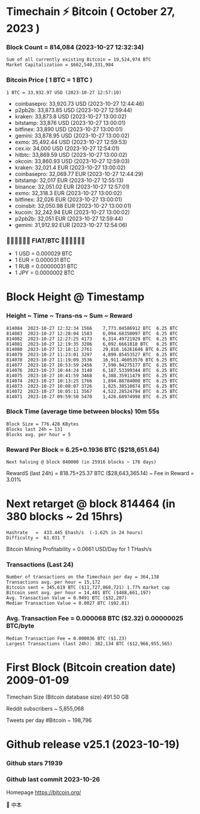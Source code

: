 # Timechain ⚡ ₿itcoin ( October 27, 2023 )
### Block Count = 814,084 (2023-10-27 12:32:34)
    Sum of all currently existing Bitcoin = 19,524,974 BTC
    Market Capitalization = $662,540,331,984
### Bitcoin Price ( 1 BTC = 1 BTC )
	1 BTC = 33,932.97 USD (2023-10-27 12:57:10)
- coinbasepro: 33,920.73 USD (2023-10-27 12:44:46)
- p2pb2b: 33,873.85 USD (2023-10-27 12:59:44)
- kraken: 33,873.8 USD (2023-10-27 13:00:02)
- bitstamp: 33,876 USD (2023-10-27 13:00:01)
- bitfinex: 33,890 USD (2023-10-27 13:00:01)
- gemini: 33,878.95 USD (2023-10-27 13:00:02)
- exmo: 35,492.44 USD (2023-10-27 12:59:53)
- cex.io: 34,000 USD (2023-10-27 12:54:01)
- hitbtc: 33,869.59 USD (2023-10-27 13:00:02)
- okcoin: 33,860.93 USD (2023-10-27 12:59:03)
- kraken: 32,021.4 EUR (2023-10-27 13:00:02)
- coinbasepro: 32,069.77 EUR (2023-10-27 12:44:29)
- bitstamp: 32,017 EUR (2023-10-27 12:55:13)
- binance: 32,051.02 EUR (2023-10-27 12:57:01)
- exmo: 32,318.3 EUR (2023-10-27 13:00:02)
- bitfinex: 32,026 EUR (2023-10-27 13:00:01)
- coinsbit: 32,050.98 EUR (2023-10-27 13:00:01)
- kucoin: 32,242.94 EUR (2023-10-27 13:00:02)
- p2pb2b: 32,051 EUR (2023-10-27 12:59:44)
- gemini: 31,912.92 EUR (2023-10-27 12:54:06)
### 💱💶💵💷💴💱 FIAT/BTC 💱💴💷💵💶💱
- 1 USD = 0.000029 BTC
- 1 EUR = 0.000031 BTC
- 1 RUB = 0.00000031 BTC
- 1 JPY = 0.0000002 BTC
# Block Height @ Timestamp
### Height ~ Time ~ Trans-ns ~ Sum ~ Reward
    814084	2023-10-27 12:32:34	1566	7,773.04586912 BTC	6.25 BTC
    814083	2023-10-27 12:28:04	1583	6,094.68350097 BTC	6.25 BTC
    814082	2023-10-27 12:27:25	4173	6,314.49721929 BTC	6.25 BTC
    814081	2023-10-27 12:19:35	3286	6,092.6661818 BTC	6.25 BTC
    814080	2023-10-27 12:18:12	2761	29,816.16261646 BTC	6.25 BTC
    814079	2023-10-27 11:23:01	3297	4,899.85453527 BTC	6.25 BTC
    814078	2023-10-27 11:19:09	3536	16,911.46053576 BTC	6.25 BTC
    814077	2023-10-27 10:53:59	2456	7,590.94275177 BTC	6.25 BTC
    814076	2023-10-27 10:44:24	3140	6,187.53399344 BTC	6.25 BTC
    814075	2023-10-27 10:41:59	3468	6,388.35911479 BTC	6.25 BTC
    814074	2023-10-27 10:13:25	1766	1,894.88784008 BTC	6.25 BTC
    814073	2023-10-27 10:08:07	3726	1,825.38510874 BTC	6.25 BTC
    814072	2023-10-27 10:05:11	3567	4,522.28524794 BTC	6.25 BTC
    814071	2023-10-27 09:59:50	5470	1,426.68974998 BTC	6.25 BTC
### Block Time (average time between blocks)	10m 55s
    Block Size = 776.428 KBytes
    Blocks last 24h = 131
    Blocks avg. per hour = 5
### Reward Per Block = 6.25+0.1936 BTC ($218,651.64) 
    Next halving @ block 840000 (in 25916 blocks ~ 176 days)
RewardS (last 24h) = 818.75+25.37 BTC ($28,643,365.14) ~ Fee in Reward = 3.01%
# Next retarget @ block 814464 (in 380 blocks ~ 2d 15hrs)
    Hashrate   =  433.445 Ehash/s  (-1.62% in 24 hours)
    Difficulty =  61.031 T
Bitcoin Mining Profitability = 0.0661 USD/Day for 1 THash/s
### Transactions (Last 24)
    Number of transactions on the Timechain per day = 364,138
    Transactions avg. per hour = 15,172
    Bitcoin sent = 345,619 BTC ($11,727,868,721) 1.77% market cap
    Bitcoin sent avg. per hour = 14,401 BTC ($488,661,197)
    Avg. Transaction Value = 0.9491 BTC ($32,207)
    Median Transaction Value = 0.0027 BTC ($92.81)
### Avg. Transaction Fee = 0.000068 BTC ($2.32) 0.00000025 BTC/byte
    Median Transaction Fee = 0.000036 BTC ($1.23)
    Largest Transactions (last 24h): 382,134 BTC ($12,966,955,565)
# First Block (Bitcoin creation date)	2009-01-09
Timechain Size (Bitcoin database size)	491.50 GB

Reddit subscribers	~ 5,855,068

Tweets per day #Bitcoin	~ 198,796
# Github release	v25.1 (2023-10-19)
### Github stars	71939
### Github last commit	2023-10-26

Homepage	https://bitcoin.org/

🖤 中本
